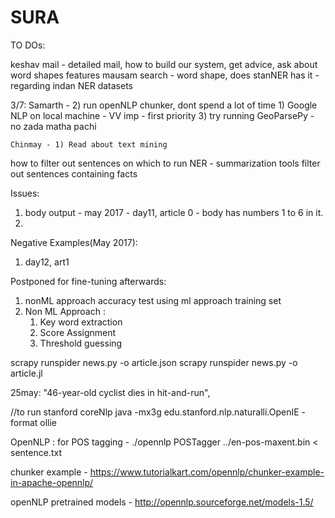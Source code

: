# SURA

TO DOs:

keshav mail - detailed mail, how to build our system, get advice,	ask about word shapes features
mausam search 	- word shape, does stanNER has it
				- regarding indan NER datasets


3/7:
	Samarth - 	2) run openNLP chunker, dont spend a lot of time
				1) Google NLP on local machine - VV imp - first priority
				3) try running GeoParsePy - no zada matha pachi

	Chinmay - 1) Read about text mining


how to filter out sentences on which to run NER - summarization tools filter out sentences containing facts

Issues:
1. body output - may 2017 - day11, article 0 - body has numbers 1 to 6 in it.
2. 

Negative Examples(May 2017):
1. day12, art1



Postponed for fine-tuning afterwards:
1. nonML approach accuracy test using ml approach training set
2.	Non ML Approach :
	1. Key word extraction
	2. Score Assignment
	3. Threshold guessing


scrapy runspider news.py -o article.json
scrapy runspider news.py -o article.jl


25may:
"46-year-old cyclist dies in hit-and-run",


//to run stanford coreNlp
java -mx3g edu.stanford.nlp.naturalli.OpenIE -format ollie


OpenNLP :
for POS tagging - 
	./opennlp POSTagger ../en-pos-maxent.bin < sentence.txt

chunker example - 
https://www.tutorialkart.com/opennlp/chunker-example-in-apache-opennlp/

openNLP pretrained models - 
http://opennlp.sourceforge.net/models-1.5/

